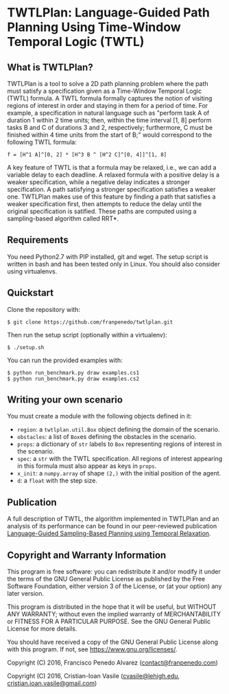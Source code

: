 # TWTLPlan: Language-Guided Path Planning Using Time-Window Temporal Logic (TWTL)

## What is TWTLPlan?

TWTLPlan is a tool to solve a 2D path planning problem where the path must satisfy a
specification given as a Time-Window Temporal Logic (TWTL) formula. A TWTL formula
formally captures the notion of visiting regions of interest in order and staying in
them for a period of time. For example, a specification in natural language such as
"perform task A of duration 1 within 2 time units; then, within the time
interval [1, 8] perform tasks B and C of durations 3 and 2, respectively; furthermore, C
must be finished within 4 time units from the start of B;" would correspond to the
following TWTL formula:

    f = [H^1 A]^[0, 2] * [H^3 B ^ [H^2 C]^[0, 4]]^[1, 8]
  
A key feature of TWTL is that a formula may be relaxed, i.e., we can add a variable
delay to each deadline. A relaxed formula with a positive delay is a weaker
specification, while a negative delay indicates a stronger specification. A path
satisfying a stronger specification satisfies a weaker one. TWTLPlan makes use of this
feature by finding a path that satisfies a weaker specification first, then attempts to
reduce the delay until the original specification is satified. These paths are computed
using a sampling-based algorithm called RRT*.

## Requirements

You need Python2.7 with PIP installed, git and wget. The setup script is written in bash 
and has been tested only in Linux. You should also consider using virtualenvs.

## Quickstart

Clone the repository with:

    $ git clone https://github.com/franpenedo/twtlplan.git

Then run the setup script (optionally within a virtualenv):

    $ ./setup.sh

You can run the provided examples with:

    $ python run_benchmark.py draw examples.cs1
    $ python run_benchmark.py draw examples.cs2

## Writing your own scenario

You must create a module with the following objects defined in it:

- `region`: a `twtlplan.util.Box` object defining the domain of the scenario.
- `obstacles`: a list of `Box`es defining the obstacles in the scenario.
- `props`: a dictionary of `str` labels to `Box` representing regions of interest in the
  scenario.
- `spec`: a `str` with the TWTL specification. All regions of interest appearing in this
  formula must also appear as keys in `props`.
- `x_init`: a `numpy.array` of shape `(2,)` with the initial position of the agent.
- `d`: a `float` with the step size.

## Publication

A full description of TWTL, the algorithm implemented in TWTLPlan and an analysis of its
performance can be found in our peer-reviewed publication 
[Language-Guided Sampling-Based Planning using Temporal Relaxation](https://franpenedo.com/publication/wafr16/).

## Copyright and Warranty Information

This program is free software: you can redistribute it and/or modify
it under the terms of the GNU General Public License as published by
the Free Software Foundation, either version 3 of the License, or
(at your option) any later version.

This program is distributed in the hope that it will be useful,
but WITHOUT ANY WARRANTY; without even the implied warranty of
MERCHANTABILITY or FITNESS FOR A PARTICULAR PURPOSE.  See the
GNU General Public License for more details.

You should have received a copy of the GNU General Public License
along with this program.  If not, see <https://www.gnu.org/licenses/>.

Copyright (C) 2016, Francisco Penedo Alvarez (contact@franpenedo.com)

Copyright (C) 2016, Cristian-Ioan Vasile (cvasile@lehigh.edu, cristian.ioan.vasile@gmail.com)

